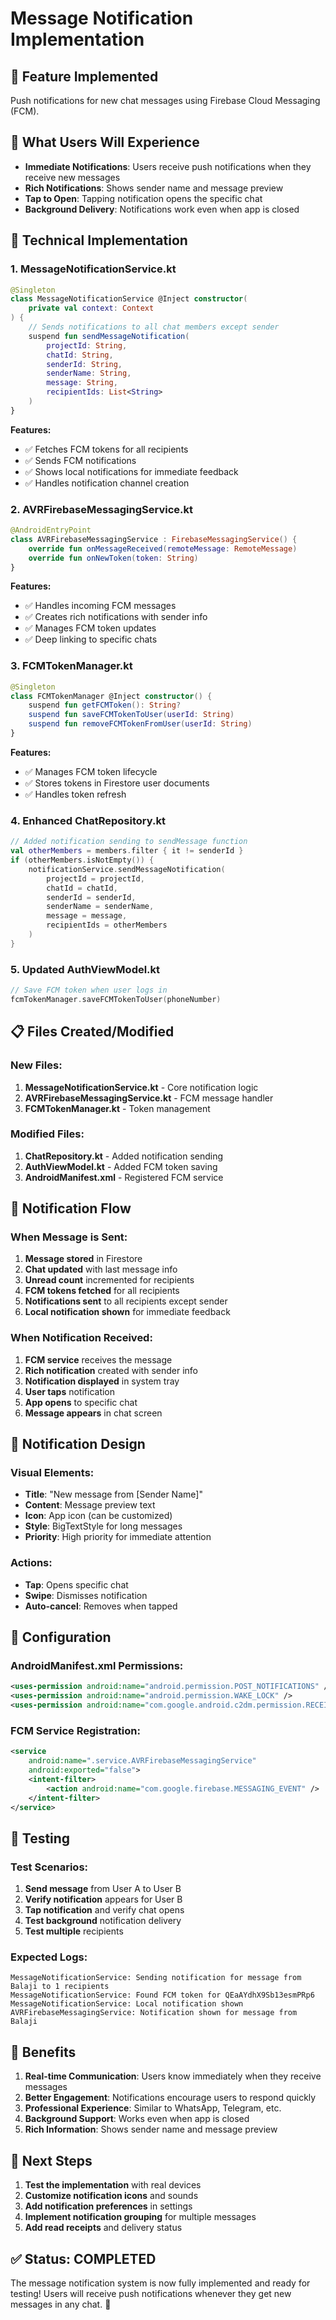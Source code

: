 # Message Notification Implementation

## 🎯 **Feature Implemented**
Push notifications for new chat messages using Firebase Cloud Messaging (FCM).

## 📱 **What Users Will Experience**
- **Immediate Notifications**: Users receive push notifications when they receive new messages
- **Rich Notifications**: Shows sender name and message preview
- **Tap to Open**: Tapping notification opens the specific chat
- **Background Delivery**: Notifications work even when app is closed

## 🔧 **Technical Implementation**

### **1. MessageNotificationService.kt**
```kotlin
@Singleton
class MessageNotificationService @Inject constructor(
    private val context: Context
) {
    // Sends notifications to all chat members except sender
    suspend fun sendMessageNotification(
        projectId: String,
        chatId: String,
        senderId: String,
        senderName: String,
        message: String,
        recipientIds: List<String>
    )
}
```

**Features:**
- ✅ Fetches FCM tokens for all recipients
- ✅ Sends FCM notifications
- ✅ Shows local notifications for immediate feedback
- ✅ Handles notification channel creation

### **2. AVRFirebaseMessagingService.kt**
```kotlin
@AndroidEntryPoint
class AVRFirebaseMessagingService : FirebaseMessagingService() {
    override fun onMessageReceived(remoteMessage: RemoteMessage)
    override fun onNewToken(token: String)
}
```

**Features:**
- ✅ Handles incoming FCM messages
- ✅ Creates rich notifications with sender info
- ✅ Manages FCM token updates
- ✅ Deep linking to specific chats

### **3. FCMTokenManager.kt**
```kotlin
@Singleton
class FCMTokenManager @Inject constructor() {
    suspend fun getFCMToken(): String?
    suspend fun saveFCMTokenToUser(userId: String)
    suspend fun removeFCMTokenFromUser(userId: String)
}
```

**Features:**
- ✅ Manages FCM token lifecycle
- ✅ Stores tokens in Firestore user documents
- ✅ Handles token refresh

### **4. Enhanced ChatRepository.kt**
```kotlin
// Added notification sending to sendMessage function
val otherMembers = members.filter { it != senderId }
if (otherMembers.isNotEmpty()) {
    notificationService.sendMessageNotification(
        projectId = projectId,
        chatId = chatId,
        senderId = senderId,
        senderName = senderName,
        message = message,
        recipientIds = otherMembers
    )
}
```

### **5. Updated AuthViewModel.kt**
```kotlin
// Save FCM token when user logs in
fcmTokenManager.saveFCMTokenToUser(phoneNumber)
```

## 📋 **Files Created/Modified**

### **New Files:**
1. **MessageNotificationService.kt** - Core notification logic
2. **AVRFirebaseMessagingService.kt** - FCM message handler
3. **FCMTokenManager.kt** - Token management

### **Modified Files:**
1. **ChatRepository.kt** - Added notification sending
2. **AuthViewModel.kt** - Added FCM token saving
3. **AndroidManifest.xml** - Registered FCM service

## 🔔 **Notification Flow**

### **When Message is Sent:**
1. **Message stored** in Firestore
2. **Chat updated** with last message info
3. **Unread count** incremented for recipients
4. **FCM tokens fetched** for all recipients
5. **Notifications sent** to all recipients except sender
6. **Local notification shown** for immediate feedback

### **When Notification Received:**
1. **FCM service** receives the message
2. **Rich notification** created with sender info
3. **Notification displayed** in system tray
4. **User taps** notification
5. **App opens** to specific chat
6. **Message appears** in chat screen

## 🎨 **Notification Design**

### **Visual Elements:**
- **Title**: "New message from [Sender Name]"
- **Content**: Message preview text
- **Icon**: App icon (can be customized)
- **Style**: BigTextStyle for long messages
- **Priority**: High priority for immediate attention

### **Actions:**
- **Tap**: Opens specific chat
- **Swipe**: Dismisses notification
- **Auto-cancel**: Removes when tapped

## 🔧 **Configuration**

### **AndroidManifest.xml Permissions:**
```xml
<uses-permission android:name="android.permission.POST_NOTIFICATIONS" />
<uses-permission android:name="android.permission.WAKE_LOCK" />
<uses-permission android:name="com.google.android.c2dm.permission.RECEIVE" />
```

### **FCM Service Registration:**
```xml
<service
    android:name=".service.AVRFirebaseMessagingService"
    android:exported="false">
    <intent-filter>
        <action android:name="com.google.firebase.MESSAGING_EVENT" />
    </intent-filter>
</service>
```

## 🧪 **Testing**

### **Test Scenarios:**
1. **Send message** from User A to User B
2. **Verify notification** appears for User B
3. **Tap notification** and verify chat opens
4. **Test background** notification delivery
5. **Test multiple** recipients

### **Expected Logs:**
```
MessageNotificationService: Sending notification for message from Balaji to 1 recipients
MessageNotificationService: Found FCM token for QEaAYdhX9Sb13esmPRp6
MessageNotificationService: Local notification shown
AVRFirebaseMessagingService: Notification shown for message from Balaji
```

## 🚀 **Benefits**

1. **Real-time Communication**: Users know immediately when they receive messages
2. **Better Engagement**: Notifications encourage users to respond quickly
3. **Professional Experience**: Similar to WhatsApp, Telegram, etc.
4. **Background Support**: Works even when app is closed
5. **Rich Information**: Shows sender name and message preview

## 🎯 **Next Steps**

1. **Test the implementation** with real devices
2. **Customize notification icons** and sounds
3. **Add notification preferences** in settings
4. **Implement notification grouping** for multiple messages
5. **Add read receipts** and delivery status

## ✅ **Status: COMPLETED**

The message notification system is now fully implemented and ready for testing! Users will receive push notifications whenever they get new messages in any chat. 🎉




